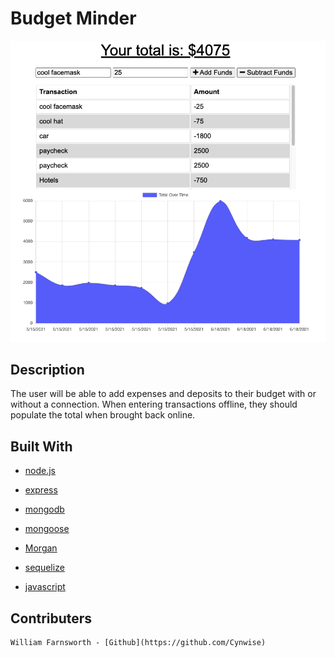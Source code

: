 # Budget Minder

![ScreenShot](./assets/exmScreenshot.png)

## Description

The user will be able to add expenses and deposits to their budget with or without a connection. When entering transactions offline, they should populate the total when brought back online.

## Built With

* [node.js](https://nodejs.org/en/)

* [express](https://expressjs.com/)

* [mongodb](https://www.mongodb.com/)

* [mongoose](https://mongoosejs.com/)

* [Morgan](https://www.npmjs.com/package/morgan)

* [sequelize](https://sequelize.org/)

* [javascript](https://developer.mozilla.org/en-US/docs/Web/javascript)

## Contributers

    William Farnsworth - [Github](https://github.com/Cynwise)
